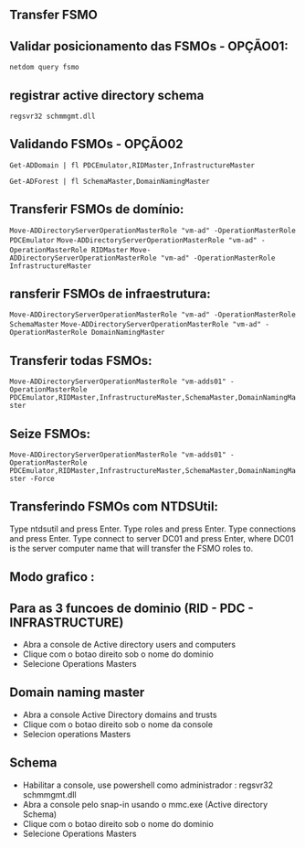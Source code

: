 ## Transfer FSMO

## Validar posicionamento das FSMOs - OPÇÃO01:
```netdom query fsmo```

 

## registrar active directory schema
```regsvr32 schmmgmt.dll ```


## Validando FSMOs - OPÇÃO02

```Get-ADDomain | fl PDCEmulator,RIDMaster,InfrastructureMaster```

```Get-ADForest | fl SchemaMaster,DomainNamingMaster```


## Transferir FSMOs de domínio:
```Move-ADDirectoryServerOperationMasterRole "vm-ad" -OperationMasterRole PDCEmulator```
```Move-ADDirectoryServerOperationMasterRole "vm-ad" -OperationMasterRole RIDMaster```
```Move-ADDirectoryServerOperationMasterRole "vm-ad" -OperationMasterRole InfrastructureMaster```

 

## ransferir FSMOs de infraestrutura:
```Move-ADDirectoryServerOperationMasterRole "vm-ad" -OperationMasterRole SchemaMaster```
```Move-ADDirectoryServerOperationMasterRole "vm-ad" -OperationMasterRole DomainNamingMaster```

 

## Transferir todas FSMOs:
```Move-ADDirectoryServerOperationMasterRole "vm-adds01" -OperationMasterRole PDCEmulator,RIDMaster,InfrastructureMaster,SchemaMaster,DomainNamingMaster```

 

## Seize FSMOs:
``` Move-ADDirectoryServerOperationMasterRole "vm-adds01" -OperationMasterRole PDCEmulator,RIDMaster,InfrastructureMaster,SchemaMaster,DomainNamingMaster -Force ```


## Transferindo FSMOs com NTDSUtil:
Type ntdsutil and press Enter.
Type roles and press Enter.
Type connections and press Enter.
Type connect to server DC01 and press Enter, where DC01 is the server computer name that will transfer the FSMO roles to.


## Modo grafico :

## Para as 3 funcoes de dominio (RID - PDC - INFRASTRUCTURE)
* Abra a console de Active directory users and computers
* Clique com o botao direito sob o nome do dominio
* Selecione Operations Masters

## Domain naming master
* Abra a console Active Directory domains and trusts
* Clique com o botao direito sob o nome da console
* Selecion operations Masters

## Schema
* Habilitar a console, use powershell como administrador  :  regsvr32 schmmgmt.dll 
* Abra a console pelo snap-in usando o mmc.exe  (Active directory Schema)
* Clique com o botao direito sob o nome do dominio
* Selecione Operations Masters